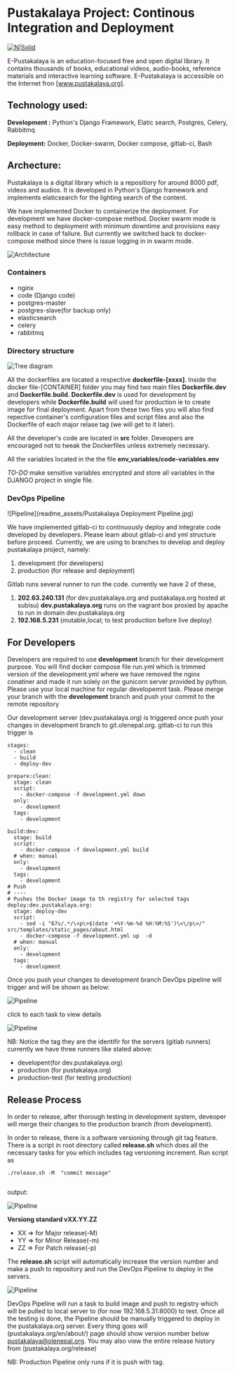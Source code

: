 
# Pustakalaya Project: Continous Integration and Deployment
[![N|Solid](http://www.olenepal.org/wp-content/uploads/2016/08/ole-logo-new-mainpage.png)](https://olenepal.org)

E-Pustakalaya is an education-focused free and open digital library. It contains thousands of books, educational videos, audio-books, reference materials and interactive learning software.
E-Pustakalaya is accessible on the Internet fron [www.pustakalaya.org].
## Technology used:
**Development :** Python's Django Framework, Elatic search, Postgres, Celery, Rabbitmq

**Deployment:** Docker, Docker-swarm, Docker compose, gitlab-ci, Bash

## Archecture:
Pustakalaya is a digital library which is a repositiory for around 8000 pdf, videos and audios. It is developed in Python's Django framework and implements elaticsearch for the lighting search of the content.

We have implemented Docker to containerize the deployment. For development we have docker-compose method.  Docker swarm mode is easy method to deployment with minimum downtime and provisions easy rollback in case of failure. But currently we switched back to docker-compose method since there is issue  logging in in swarm mode.

![Architecture](readme_assets/Pustakalaya-Docker.png)

### Containers
* nginx
* code (Django code)
* postgres-master
* postgres-slave(for backup only)
* elasticsearch
* celery
* rabbitmq


### Directory structure

![Tree diagram](readme_assets/tree.png)

All the dockerfiles are located a respective **dockerfile-[xxxx]**. Inside the docker
file-[CONTAINER] folder you may find two main files **Dockerfile.dev** and **Dockerfile.build**. **Dockerfile.dev** is used for development by developers while **Dockerfile.build** will used for production ie to create image  for final deployment. Apart from these two files you will also find repective container's  configuration files and script files and also the Dockerfile of each major relase tag (we will get to it later).

All the developer's code are located in **src** folder. Deveopers are encouraged not to tweak the Dockerfiles unless extremely necessary.

All the variables located in the the file **env_variables/code-variables.env**

*TO-DO* make sensitive variables encrypted and store all variables in the DJANGO project in single file.

### DevOps Pipeline

![Pipeline](readme_assets/Pustakalaya Deployment Pipeline.jpg)

We have implemented gitlab-ci to continuously deploy and integrate code developed by developers. Please learn about gitlab-ci and yml structure before proceed.
Currently, we are using to branches to develop and deploy pustakalaya project, namely:
1. development (for developers)
2. production (for release and deployment)

Gitlab runs several runner to run the code. currently we have 2 of these,
1.  **202.63.240.131** (for dev.pustakalaya.org and pustakalaya.org hosted at subisu)
**dev.pustakalaya.org**  runs on the vagrant box  proxied by apache to run in domain dev.pustakalaya.org
2.  **192.168.5.231**  (mutable,local; to test production before live deploy)

## For Developers
Developers are required to use **development** branch for their development purpose. You will find docker compose file run.yml which is trimmed version of the development.yml where we have removed the nginx conatiner and made it run solely on the gunicorn server provided by python. Please use your local machine for regular developemnt task. Please merge your branch with the **development** branch and push your commit to the remote repository

Our development server (dev.pustakalaya.org) is triggered once push your changes in development branch to git.olenepal.org. gitlab-ci to run this trigger is


```
stages:
  - clean
  - build
  - deploy-dev

prepare:clean:
  stage: clean
  script:
    - docker-compose -f development.yml down
  only:
    - development
  tags:
    - development

build:dev:
  stage: build
  script:
    - docker-compose -f development.yml build
  # when: manual
  only:
    - development
  tags:
    - development
# Push
# ----
# Pushes the Docker image to th registry for selected tags
deploy:dev.pustakalaya.org:
  stage: deploy-dev
  script:
    - sed -i "67s/.*/\<p\>$(date '+%Y-%m-%d %H:%M:%S')\<\/p\>/" src/templates/static_pages/about.html
    - docker-compose -f development.yml up  -d
  # when: manual
  only:
    - development
  tags:
    - development
```
Once you push your changes to development branch DevOps pipeline will trigger and will be shown as below:

![Pipeline](readme_assets/pipeline-dev-doing.png)

click to each task to view details

![Pipeline](readme_assets/pipelinele-dev-done.png)

NB: Notice the tag they are the identifir for the servers (gitlab runners) currently we have three runners like stated above:

* developent(for dev.pustakalaya.org)
* production (for pustakalaya.org)
* production-test (for testing production)

## Release Process

In order to release, after thorough testing in development system, deveoper will merge their changes to the production branch (from development).

In order to release, there is a software versioning through git tag feature. There is a script in root directory called **release.sh** which does all the necessary tasks for you which includes tag versioning increment. Run script as
```
./release.sh -M  "commit message"


```
output:

![Pipeline](readme_assets/release-script.png)

**Versiong standard vXX.YY.ZZ**

*    XX => for Major release(-M)
*    YY => for Minor Release(-m)
*    ZZ => For Patch release(-p)

The **release.sh** script will automatically increase the version number and make  a push to repository and run the DevOps Pipeline to deploy in the servers.

![Pipeline](readme_assets/pipeline-prod-doing.png)

DevOps Pipeline will run a task to build image and push to registry which will be pulled to local server to (for now 192.168.5.31:8000) to test. Once all the testing is done, the Pipeline should be manually triggered to deploy in the pustakalaya.org server. Every thing goes will (pustakalaya.org/en/about/) page should show version number below pustakalaya@olenepal.org. You may also view the entire release history from (pustakalaya.org/release)

NB: Production Pipeline only runs if it is push with tag.
